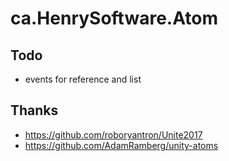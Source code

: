# ca.HenrySoftware.Atom

## Todo

- events for reference and list

## Thanks

- <https://github.com/roboryantron/Unite2017>
- <https://github.com/AdamRamberg/unity-atoms>

